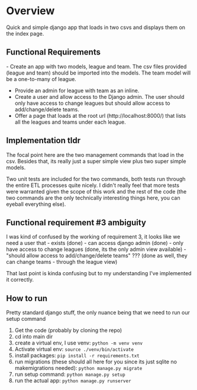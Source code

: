 <h1>Overview</h1>

Quick and simple django app that loads in two csvs and displays them on the index page.


<h2>Functional Requirements</h2>
- Create an app with two models, league and team. The csv files provided (league and team) should be imported into the models. The team model will be a one-to-many of league.

- Provide an admin for league with team as an inline.
- Create a user and allow access to the Django admin. The user should only have access to change leagues but should allow access to add/change/delete teams.
- Offer a page that loads at the root url (http://localhost:8000/) that lists all the leagues and teams under each league.

<h2>Implementation tldr</h2>

The focal point here are the two management commands that load in the csv. Besides that,
its really just a super simple view plus two super simple models.

Two unit tests are included for the two commands, both tests run through the entire
ETL processes quite nicely. I didn't really feel that more tests were warranted given
the scope of this work and the rest of the code (the two commands are the only technically
interesting things here, you can eyeball everything else).

<h2>Functional requirement #3 ambiguity</h2>
I was kind of confused by the working of requirement 3, it looks like we need a user that
- exists (done)
- can access django admin (done)
- only have access to change leagues (done, its the only admin view available)
- "should allow access to add/change/delete teams" ??? (done as well, they can change teams
- through the league view)

That last point is kinda confusing but to my understanding I've implemented it correctly.

<h2>How to run</h2>
Pretty standard django stuff, the only nuance being that we need to run our setup command

1. Get the code (probably by cloning the repo)
2. cd into main dir
3. create a virtual env, I use venv: ```python -m venv venv```
4. Activate virtual env: ```source ./venv/bin/activate```
5. install packages: ```pip install -r requirements.txt```
6. run migrations (these should all here for you since its just sqlite no makemigrations needed): ```python manage.py migrate```
7. run setup command: ```python manage.py setup```
8. run the actual app: ```python manage.py runserver```